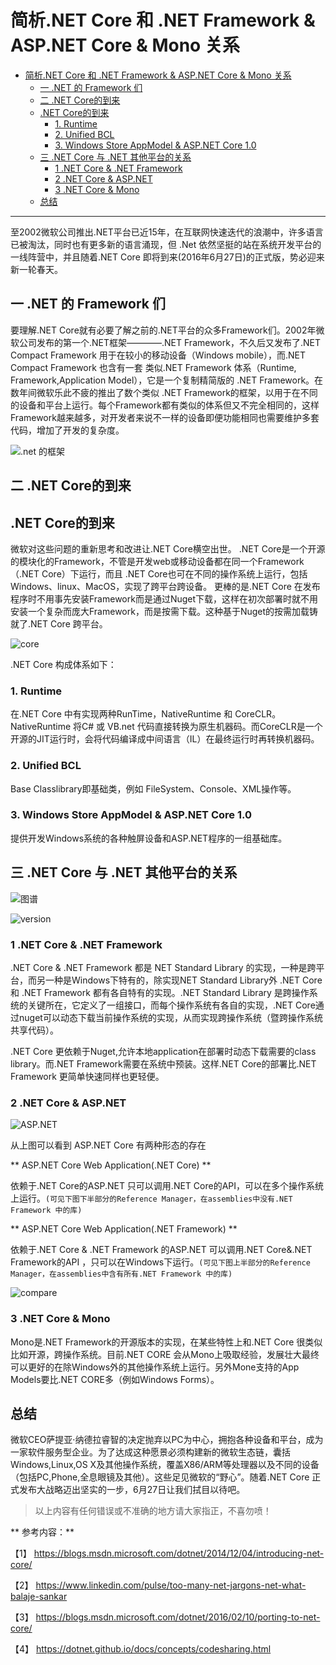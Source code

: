 # 简析.NET Core 和 .NET Framework & ASP.NET Core & Mono 关系


<!-- TOC depthFrom:1 depthTo:6 withLinks:1 updateOnSave:1 orderedList:0 -->

- [简析.NET Core 和 .NET Framework & ASP.NET Core & Mono 关系](#简析net-core-和-net-framework-aspnet-core-mono-关系)
	- [一 .NET 的 Framework 们](#一-net-的-framework-们)
	- [二 .NET Core的到来](#二-net-core的到来)
	- [.NET Core的到来](#net-core的到来)
		- [1. Runtime](#1-runtime)
		- [2. Unified BCL](#2-unified-bcl)
		- [3. Windows Store AppModel & ASP.NET Core 1.0](#3-windows-store-appmodel-aspnet-core-10)
	- [三 .NET Core 与 .NET 其他平台的关系](#三-net-core-与-net-其他平台的关系)
		- [1 .NET Core & .NET Framework](#1-net-core-net-framework)
		- [2 .NET Core & ASP.NET](#2-net-core-aspnet)
		- [3 .NET Core & Mono](#3-net-core-mono)
	- [总结](#总结)

<!-- /TOC -->

----

至2002微软公司推出.NET平台已近15年，在互联网快速迭代的浪潮中，许多语言已被淘汰，同时也有更多新的语言涌现，但 .Net 依然坚挺的站在系统开发平台的一线阵营中，并且随着.NET Core 即将到来(2016年6月27日)的正式版，势必迎来新一轮春天。


## 一 .NET 的 Framework 们
要理解.NET Core就有必要了解之前的.NET平台的众多Framework们。2002年微软公司发布的第一个.NET框架————.NET Framework，不久后又发布了.NET Compact Framework 用于在较小的移动设备（Windows mobile），而.NET Compact Framework 也含有一套 类似.NET Framework 体系（Runtime, Framework,Application Model），它是一个复制精简版的 .NET Framework。在数年间微软乐此不疲的推出了数个类似 .NET Framework的框架，以用于在不同的设备和平台上运行。每个Framework都有类似的体系但又不完全相同的，这样Framework越来越多，对开发者来说不一样的设备即便功能相同也需要维护多套代码，增加了开发的复杂度。

![.net 的框架](http://qiniu.xdpie.com/c6c5a11235efd0aac9620cdbcaae2633.png?imageView2/2/w/700)

## 二 .NET Core的到来

## .NET Core的到来
微软对这些问题的重新思考和改进让.NET Core横空出世。
.NET Core是一个开源的模块化的Framework，不管是开发web或移动设备都在同一个Framework（.NET Core）下运行，而且 .NET Core也可在不同的操作系统上运行，包括Windows、linux、MacOS，实现了跨平台跨设备。
更棒的是.NET Core 在发布程序时不用事先安装Framework而是通过Nuget下载，这样在初次部署时就不用安装一个复杂而庞大Framework，而是按需下载。这种基于Nuget的按需加载铸就了.NET Core 跨平台。

![core](http://qiniu.xdpie.com/3e5ce9a3e127b23de4d5ef9900067b88.png?imageView2/2/w/700)


.NET Core 构成体系如下：

### 1. Runtime
在.NET Core 中有实现两种RunTime，NativeRuntime 和 CoreCLR。NativeRuntime 将C# 或 VB.net 代码直接转换为原生机器码。而CoreCLR是一个开源的JIT运行时，会将代码编译成中间语言（IL）在最终运行时再转换机器码。

### 2. Unified BCL
Base Classlibrary即基础类，例如 FileSystem、Console、XML操作等。

### 3. Windows Store AppModel & ASP.NET Core 1.0
提供开发Windows系统的各种触屏设备和ASP.NET程序的一组基础库。


## 三 .NET Core 与 .NET 其他平台的关系

![图谱](http://qiniu.xdpie.com/aee4372a0f1f478a9e13d4d45e45c859.png?imageView2/2/w/700)

![version](http://qiniu.xdpie.com/47b71356c68bdaefbf8476573f0ecca5.png?imageView2/2/w/700)

### 1 .NET Core & .NET Framework

.NET Core & .NET Framework 都是 NET Standard Library 的实现，一种是跨平台，而另一种是Windows下特有的，除实现NET Standard Library外 .NET Core 和 .NET Framework 都有各自特有的实现。.NET Standard Library 是跨操作系统的关键所在，它定义了一组接口，而每个操作系统有各自的实现，.NET Core通过nuget可以动态下载当前操作系统的实现，从而实现跨操作系统（暨跨操作系统共享代码）。

.NET Core 更依赖于Nuget,允许本地application在部署时动态下载需要的class library。而.NET Framework需要在系统中预装。这样.NET Core的部署比.NET Framework 更简单快速同样也更轻便。

### 2 .NET Core & ASP.NET


![ASP.NET](http://qiniu.xdpie.com/15a348ab1252d15e463ce10effac8cfa.png?imageView2/2/w/700)

从上图可以看到 ASP.NET Core 有两种形态的存在

** ASP.NET Core Web Application(.NET Core) **

依赖于.NET Core的ASP.NET 只可以调用.NET Core的API，可以在多个操作系统上运行。`(可见下图下半部分的Reference Manager，在assemblies中没有.NET Framework 中的库)`

** ASP.NET Core Web Application(.NET Framework) **

依赖于.NET Core & .NET Framework 的ASP.NET 可以调用.NET Core&.NET Framework的API ，只可以在Windows下运行。`(可见下图上半部分的Reference Manager，在assemblies中含有所有.NET Framework 中的库)`

![compare](http://qiniu.xdpie.com/c4128db2dc40814010dea8b847868a16.png?imageView2/2/w/700)


### 3 .NET Core & Mono
Mono是.NET Framework的开源版本的实现，在某些特性上和.NET Core 很类似比如开源，跨操作系统。目前.NET CORE 会从Mono上吸取经验，发展壮大最终可以更好的在除Windows外的其他操作系统上运行。另外Mone支持的App Models要比.NET CORE多（例如Windows Forms）。

## 总结
微软CEO萨提亚·纳德拉睿智的决定抛弃以PC为中心，拥抱各种设备和平台，成为一家软件服务型企业。为了达成这种愿景必须构建新的微软生态链，囊括Windows,Linux,OS X及其他操作系统，覆盖X86/ARM等处理器以及不同的设备（包括PC,Phone,全息眼镜及其他）。这些足见微软的“野心”。随着.NET Core 正式发布大战略迈出坚实的一步，6月27日让我们拭目以待吧。

> 以上内容有任何错误或不准确的地方请大家指正，不喜勿喷！


** 参考内容：**

【1】 https://blogs.msdn.microsoft.com/dotnet/2014/12/04/introducing-net-core/

【2】 https://www.linkedin.com/pulse/too-many-net-jargons-net-what-balaje-sankar

【3】 https://blogs.msdn.microsoft.com/dotnet/2016/02/10/porting-to-net-core/

【4】 https://dotnet.github.io/docs/concepts/codesharing.html
